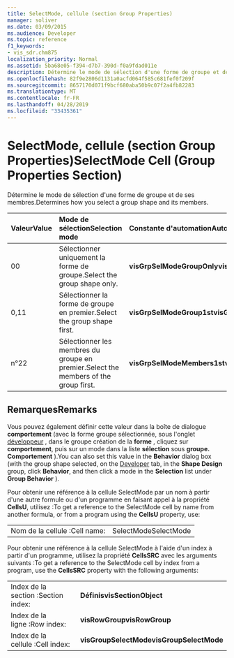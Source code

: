 ```yaml
---
title: SelectMode, cellule (section Group Properties)
manager: soliver
ms.date: 03/09/2015
ms.audience: Developer
ms.topic: reference
f1_keywords:
- vis_sdr.chm875
localization_priority: Normal
ms.assetid: 5ba68e05-f394-d7b7-390d-f0a9fdad011e
description: Détermine le mode de sélection d'une forme de groupe et de ses membres.
ms.openlocfilehash: 82f9e2806d1131a0acfd064f585c681fef0f209f
ms.sourcegitcommit: 8657170d071f9bcf680aba50b9c07f2a4fb82283
ms.translationtype: MT
ms.contentlocale: fr-FR
ms.lasthandoff: 04/28/2019
ms.locfileid: "33435361"
---
```

# <a name="selectmode-cell-group-properties-section"></a><span data-ttu-id="c08e3-103">SelectMode, cellule (section Group Properties)</span><span class="sxs-lookup"><span data-stu-id="c08e3-103">SelectMode Cell (Group Properties Section)</span></span>

<span data-ttu-id="c08e3-104">Détermine le mode de sélection d'une forme de groupe et de ses membres.</span><span class="sxs-lookup"><span data-stu-id="c08e3-104">Determines how you select a group shape and its members.</span></span>
  
|<span data-ttu-id="c08e3-105">**Valeur**</span><span class="sxs-lookup"><span data-stu-id="c08e3-105">**Value**</span></span>|<span data-ttu-id="c08e3-106">**Mode de sélection**</span><span class="sxs-lookup"><span data-stu-id="c08e3-106">**Selection mode**</span></span>|<span data-ttu-id="c08e3-107">**Constante d'automation**</span><span class="sxs-lookup"><span data-stu-id="c08e3-107">**Automation constant**</span></span>|
|:-----|:-----|:-----|
|<span data-ttu-id="c08e3-108">0</span><span class="sxs-lookup"><span data-stu-id="c08e3-108">0</span></span>  <br/> |<span data-ttu-id="c08e3-109">Sélectionner uniquement la forme de groupe.</span><span class="sxs-lookup"><span data-stu-id="c08e3-109">Select the group shape only.</span></span>  <br/> |<span data-ttu-id="c08e3-110">**visGrpSelModeGroupOnly**</span><span class="sxs-lookup"><span data-stu-id="c08e3-110">**visGrpSelModeGroupOnly**</span></span> <br/> |
|<span data-ttu-id="c08e3-111">0,1</span><span class="sxs-lookup"><span data-stu-id="c08e3-111">1</span></span>  <br/> |<span data-ttu-id="c08e3-112">Sélectionner la forme de groupe en premier.</span><span class="sxs-lookup"><span data-stu-id="c08e3-112">Select the group shape first.</span></span>  <br/> |<span data-ttu-id="c08e3-113">**visGrpSelModeGroup1st**</span><span class="sxs-lookup"><span data-stu-id="c08e3-113">**visGrpSelModeGroup1st**</span></span> <br/> |
|<span data-ttu-id="c08e3-114">n°2</span><span class="sxs-lookup"><span data-stu-id="c08e3-114">2</span></span>  <br/> |<span data-ttu-id="c08e3-115">Sélectionner les membres du groupe en premier.</span><span class="sxs-lookup"><span data-stu-id="c08e3-115">Select the members of the group first.</span></span>  <br/> |<span data-ttu-id="c08e3-116">**visGrpSelModeMembers1st**</span><span class="sxs-lookup"><span data-stu-id="c08e3-116">**visGrpSelModeMembers1st**</span></span> <br/> |
   
## <a name="remarks"></a><span data-ttu-id="c08e3-117">Remarques</span><span class="sxs-lookup"><span data-stu-id="c08e3-117">Remarks</span></span>

<span data-ttu-id="c08e3-118">Vous pouvez également définir cette valeur dans la boîte de dialogue **comportement** (avec la forme groupe sélectionnée, sous l'onglet [développeur](run-in-developer-mode-display-the-developer-tab.md) , dans le groupe création de la **forme** , cliquez sur **comportement**, puis sur un mode dans la liste **sélection** sous **groupe. Comportement** ).</span><span class="sxs-lookup"><span data-stu-id="c08e3-118">You can also set this value in the **Behavior** dialog box (with the group shape selected, on the [Developer](run-in-developer-mode-display-the-developer-tab.md) tab, in the **Shape Design** group, click **Behavior**, and then click a mode in the **Selection** list under **Group Behavior** ).</span></span> 
  
<span data-ttu-id="c08e3-119">Pour obtenir une référence à la cellule SelectMode par un nom à partir d'une autre formule ou d'un programme en faisant appel à la propriété **CellsU**, utilisez :</span><span class="sxs-lookup"><span data-stu-id="c08e3-119">To get a reference to the SelectMode cell by name from another formula, or from a program using the **CellsU** property, use:</span></span> 
  
|||
|:-----|:-----|
|<span data-ttu-id="c08e3-120">Nom de la cellule :</span><span class="sxs-lookup"><span data-stu-id="c08e3-120">Cell name:</span></span>  <br/> |<span data-ttu-id="c08e3-121">SelectMode</span><span class="sxs-lookup"><span data-stu-id="c08e3-121">SelectMode</span></span>  <br/> |
   
<span data-ttu-id="c08e3-122">Pour obtenir une référence à la cellule SelectMode à l'aide d'un index à partir d'un programme, utilisez la propriété **CellsSRC** avec les arguments suivants :</span><span class="sxs-lookup"><span data-stu-id="c08e3-122">To get a reference to the SelectMode cell by index from a program, use the **CellsSRC** property with the following arguments:</span></span> 
  
|||
|:-----|:-----|
|<span data-ttu-id="c08e3-123">Index de la section :</span><span class="sxs-lookup"><span data-stu-id="c08e3-123">Section index:</span></span>  <br/> |<span data-ttu-id="c08e3-124">**Définis**</span><span class="sxs-lookup"><span data-stu-id="c08e3-124">**visSectionObject**</span></span> <br/> |
|<span data-ttu-id="c08e3-125">Index de la ligne :</span><span class="sxs-lookup"><span data-stu-id="c08e3-125">Row index:</span></span>  <br/> |<span data-ttu-id="c08e3-126">**visRowGroup**</span><span class="sxs-lookup"><span data-stu-id="c08e3-126">**visRowGroup**</span></span> <br/> |
|<span data-ttu-id="c08e3-127">Index de la cellule :</span><span class="sxs-lookup"><span data-stu-id="c08e3-127">Cell index:</span></span>  <br/> |<span data-ttu-id="c08e3-128">**visGroupSelectMode**</span><span class="sxs-lookup"><span data-stu-id="c08e3-128">**visGroupSelectMode**</span></span> <br/> |
   


